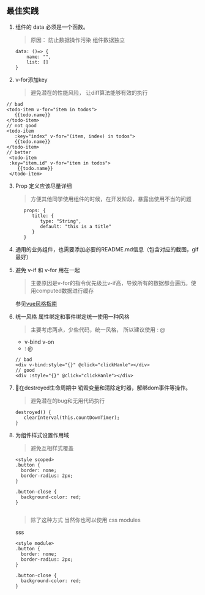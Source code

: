## 最佳实践

1. 组件的 data 必须是一个函数。

   > 原因： 防止数据操作污染 组件数据独立

   ```
   data: ()=> {
       name: "",
       list: []
   }
   ```

2. v-for添加key  
   > 避免潜在的性能风险， 让diff算法能够有效的执行
   
  ```
  // bad
  <todo-item v-for="item in todos">
     {{todo.name}}
  </todo-item>
  // not good
  <todo-item 
     :key="index" v-for="(item, index) in todos">
     {{todo.name}}
  </todo-item>
  // better
   <todo-item
   :key="item.id" v-for="item in todos">
      {{todo.name}}
   </todo-item>
  ```

3. Prop 定义应该尽量详细
   > 方便其他同学使用组件的时候，在开发阶段，暴露出使用不当的问题
      
   ```
      props: {
         title: {
            type: "String",
            default: "this is a title"
         }
      }
   ```
4. 通用的业务组件，也需要添加必要的README.md信息（包含对应的截图，gif最好）

4. 避免 v-if 和 v-for 用在一起
   > 主要原因是v-for的指令优先级比v-if高，导致所有的数据都会遍历。使用computed数据进行缓存
   
   参见[vue风格指南](https://cn.vuejs.org/v2/style-guide/#%E9%81%BF%E5%85%8D-v-if-%E5%92%8C-v-for-%E7%94%A8%E5%9C%A8%E4%B8%80%E8%B5%B7-%E5%BF%85%E8%A6%81)
   
5. 统一风格 属性绑定和事件绑定统一使用一种风格
   > 主要考虑两点，少些代码，统一风格， 所以建议使用 : @
   * v-bind v-on
   * :   @
   ```
   // bad
   <div v-bind:style="{}" @click="clickHanle"></div>
   // good
   <div :style="{}" @click="clickHanle"></div>
   ```

6. 在destroyed生命周期中 销毁变量和清除定时器，解绑dom事件等操作。
   > 避免潜在的bug和无用代码执行
   ```
   destroyed() {
      clearInterval(this.countDownTimer);
   }
   ```
   
7. 为组件样式设置作用域
   > 避免互相样式覆盖 
   
   ```
   <style scoped>
   .button {
     border: none;
     border-radius: 2px;
   }
   
   .button-close {
     background-color: red;
   }
      
   ```

   > 除了这种方式 当然你也可以使用 css modules   

   sss
   ```
   <style module>
   .button {
     border: none;
     border-radius: 2px;
   }
   
   .button-close {
     background-color: red;
   }

   ```
   
   
   
   
   
   
   
   